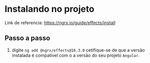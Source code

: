 # Instalando no projeto

Link de referencia: https://ngrx.io/guide/effects/install

## Passo a passo

1. digite `ng add @ngrx/effects@16.3.0` cetifique-se de que a versão instalada é compativel com o a versão do seu projeto `Angular`.
